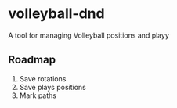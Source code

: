 # volleyball-dnd
A tool for managing Volleyball positions and playy

## Roadmap
1. Save rotations
2. Save plays positions
3. Mark paths
